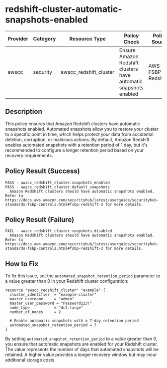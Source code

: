 # redshift-cluster-automatic-snapshots-enabled

| Provider | Category | Resource Type | Policy Check | Policy Source |
|----------|----------|--------------|--------------|---------------|
| awscc | security | awscc_redshift_cluster | Ensure Amazon Redshift clusters have automatic snapshots enabled | AWS FSBP Redshift.3 |

## Description

This policy ensures that Amazon Redshift clusters have automatic snapshots enabled. Automated snapshots allow you to restore your cluster to a specific point in time, which helps protect your data from accidental deletion, corruption, or malicious actions. By default, Amazon Redshift enables automated snapshots with a retention period of 1 day, but it's recommended to configure a longer retention period based on your recovery requirements.

## Policy Result (Success)

```
PASS - awscc_redshift_cluster.snapshots_enabled
PASS - awscc_redshift_cluster.default_snapshots
  Amazon Redshift clusters should have automatic snapshots enabled. Refer to https://docs.aws.amazon.com/securityhub/latest/userguide/securityhub-standards-fsbp-controls.html#fsbp-redshift-3 for more details.
```

## Policy Result (Failure)

```
FAIL - awscc_redshift_cluster.snapshots_disabled
  Amazon Redshift clusters should have automatic snapshots enabled. Refer to https://docs.aws.amazon.com/securityhub/latest/userguide/securityhub-standards-fsbp-controls.html#fsbp-redshift-3 for more details.
```

## How to Fix

To fix this issue, set the `automated_snapshot_retention_period` parameter to a value greater than 0 in your Redshift cluster configuration:

```hcl
resource "awscc_redshift_cluster" "example" {
  cluster_identifier  = "example-cluster"
  master_username     = "admin"
  master_user_password = "Password123!"
  node_type           = "dc2.large"
  number_of_nodes     = 2
  
  # Enable automatic snapshots with a 7-day retention period
  automated_snapshot_retention_period = 7
}
```

By setting `automated_snapshot_retention_period` to a value greater than 0, you ensure that automatic snapshots are enabled for your Redshift cluster. The value represents the number of days that automated snapshots will be retained. A higher value provides a longer recovery window but may incur additional storage costs.
